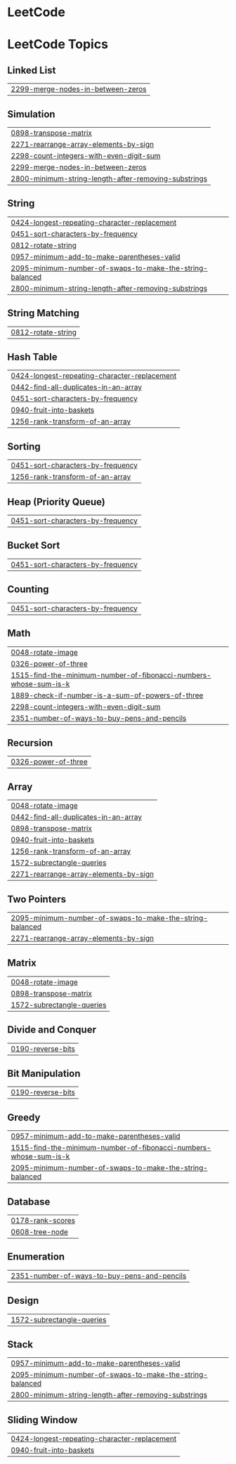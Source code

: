 # LeetCode
<!---LeetCode Topics Start-->
# LeetCode Topics
## Linked List
|  |
| ------- |
| [2299-merge-nodes-in-between-zeros](https://github.com/Rushabh1310/LeetCode/tree/master/2299-merge-nodes-in-between-zeros) |
## Simulation
|  |
| ------- |
| [0898-transpose-matrix](https://github.com/Rushabh1310/LeetCode/tree/master/0898-transpose-matrix) |
| [2271-rearrange-array-elements-by-sign](https://github.com/Rushabh1310/LeetCode/tree/master/2271-rearrange-array-elements-by-sign) |
| [2298-count-integers-with-even-digit-sum](https://github.com/Rushabh1310/LeetCode/tree/master/2298-count-integers-with-even-digit-sum) |
| [2299-merge-nodes-in-between-zeros](https://github.com/Rushabh1310/LeetCode/tree/master/2299-merge-nodes-in-between-zeros) |
| [2800-minimum-string-length-after-removing-substrings](https://github.com/Rushabh1310/LeetCode/tree/master/2800-minimum-string-length-after-removing-substrings) |
## String
|  |
| ------- |
| [0424-longest-repeating-character-replacement](https://github.com/Rushabh1310/LeetCode/tree/master/0424-longest-repeating-character-replacement) |
| [0451-sort-characters-by-frequency](https://github.com/Rushabh1310/LeetCode/tree/master/0451-sort-characters-by-frequency) |
| [0812-rotate-string](https://github.com/Rushabh1310/LeetCode/tree/master/0812-rotate-string) |
| [0957-minimum-add-to-make-parentheses-valid](https://github.com/Rushabh1310/LeetCode/tree/master/0957-minimum-add-to-make-parentheses-valid) |
| [2095-minimum-number-of-swaps-to-make-the-string-balanced](https://github.com/Rushabh1310/LeetCode/tree/master/2095-minimum-number-of-swaps-to-make-the-string-balanced) |
| [2800-minimum-string-length-after-removing-substrings](https://github.com/Rushabh1310/LeetCode/tree/master/2800-minimum-string-length-after-removing-substrings) |
## String Matching
|  |
| ------- |
| [0812-rotate-string](https://github.com/Rushabh1310/LeetCode/tree/master/0812-rotate-string) |
## Hash Table
|  |
| ------- |
| [0424-longest-repeating-character-replacement](https://github.com/Rushabh1310/LeetCode/tree/master/0424-longest-repeating-character-replacement) |
| [0442-find-all-duplicates-in-an-array](https://github.com/Rushabh1310/LeetCode/tree/master/0442-find-all-duplicates-in-an-array) |
| [0451-sort-characters-by-frequency](https://github.com/Rushabh1310/LeetCode/tree/master/0451-sort-characters-by-frequency) |
| [0940-fruit-into-baskets](https://github.com/Rushabh1310/LeetCode/tree/master/0940-fruit-into-baskets) |
| [1256-rank-transform-of-an-array](https://github.com/Rushabh1310/LeetCode/tree/master/1256-rank-transform-of-an-array) |
## Sorting
|  |
| ------- |
| [0451-sort-characters-by-frequency](https://github.com/Rushabh1310/LeetCode/tree/master/0451-sort-characters-by-frequency) |
| [1256-rank-transform-of-an-array](https://github.com/Rushabh1310/LeetCode/tree/master/1256-rank-transform-of-an-array) |
## Heap (Priority Queue)
|  |
| ------- |
| [0451-sort-characters-by-frequency](https://github.com/Rushabh1310/LeetCode/tree/master/0451-sort-characters-by-frequency) |
## Bucket Sort
|  |
| ------- |
| [0451-sort-characters-by-frequency](https://github.com/Rushabh1310/LeetCode/tree/master/0451-sort-characters-by-frequency) |
## Counting
|  |
| ------- |
| [0451-sort-characters-by-frequency](https://github.com/Rushabh1310/LeetCode/tree/master/0451-sort-characters-by-frequency) |
## Math
|  |
| ------- |
| [0048-rotate-image](https://github.com/Rushabh1310/LeetCode/tree/master/0048-rotate-image) |
| [0326-power-of-three](https://github.com/Rushabh1310/LeetCode/tree/master/0326-power-of-three) |
| [1515-find-the-minimum-number-of-fibonacci-numbers-whose-sum-is-k](https://github.com/Rushabh1310/LeetCode/tree/master/1515-find-the-minimum-number-of-fibonacci-numbers-whose-sum-is-k) |
| [1889-check-if-number-is-a-sum-of-powers-of-three](https://github.com/Rushabh1310/LeetCode/tree/master/1889-check-if-number-is-a-sum-of-powers-of-three) |
| [2298-count-integers-with-even-digit-sum](https://github.com/Rushabh1310/LeetCode/tree/master/2298-count-integers-with-even-digit-sum) |
| [2351-number-of-ways-to-buy-pens-and-pencils](https://github.com/Rushabh1310/LeetCode/tree/master/2351-number-of-ways-to-buy-pens-and-pencils) |
## Recursion
|  |
| ------- |
| [0326-power-of-three](https://github.com/Rushabh1310/LeetCode/tree/master/0326-power-of-three) |
## Array
|  |
| ------- |
| [0048-rotate-image](https://github.com/Rushabh1310/LeetCode/tree/master/0048-rotate-image) |
| [0442-find-all-duplicates-in-an-array](https://github.com/Rushabh1310/LeetCode/tree/master/0442-find-all-duplicates-in-an-array) |
| [0898-transpose-matrix](https://github.com/Rushabh1310/LeetCode/tree/master/0898-transpose-matrix) |
| [0940-fruit-into-baskets](https://github.com/Rushabh1310/LeetCode/tree/master/0940-fruit-into-baskets) |
| [1256-rank-transform-of-an-array](https://github.com/Rushabh1310/LeetCode/tree/master/1256-rank-transform-of-an-array) |
| [1572-subrectangle-queries](https://github.com/Rushabh1310/LeetCode/tree/master/1572-subrectangle-queries) |
| [2271-rearrange-array-elements-by-sign](https://github.com/Rushabh1310/LeetCode/tree/master/2271-rearrange-array-elements-by-sign) |
## Two Pointers
|  |
| ------- |
| [2095-minimum-number-of-swaps-to-make-the-string-balanced](https://github.com/Rushabh1310/LeetCode/tree/master/2095-minimum-number-of-swaps-to-make-the-string-balanced) |
| [2271-rearrange-array-elements-by-sign](https://github.com/Rushabh1310/LeetCode/tree/master/2271-rearrange-array-elements-by-sign) |
## Matrix
|  |
| ------- |
| [0048-rotate-image](https://github.com/Rushabh1310/LeetCode/tree/master/0048-rotate-image) |
| [0898-transpose-matrix](https://github.com/Rushabh1310/LeetCode/tree/master/0898-transpose-matrix) |
| [1572-subrectangle-queries](https://github.com/Rushabh1310/LeetCode/tree/master/1572-subrectangle-queries) |
## Divide and Conquer
|  |
| ------- |
| [0190-reverse-bits](https://github.com/Rushabh1310/LeetCode/tree/master/0190-reverse-bits) |
## Bit Manipulation
|  |
| ------- |
| [0190-reverse-bits](https://github.com/Rushabh1310/LeetCode/tree/master/0190-reverse-bits) |
## Greedy
|  |
| ------- |
| [0957-minimum-add-to-make-parentheses-valid](https://github.com/Rushabh1310/LeetCode/tree/master/0957-minimum-add-to-make-parentheses-valid) |
| [1515-find-the-minimum-number-of-fibonacci-numbers-whose-sum-is-k](https://github.com/Rushabh1310/LeetCode/tree/master/1515-find-the-minimum-number-of-fibonacci-numbers-whose-sum-is-k) |
| [2095-minimum-number-of-swaps-to-make-the-string-balanced](https://github.com/Rushabh1310/LeetCode/tree/master/2095-minimum-number-of-swaps-to-make-the-string-balanced) |
## Database
|  |
| ------- |
| [0178-rank-scores](https://github.com/Rushabh1310/LeetCode/tree/master/0178-rank-scores) |
| [0608-tree-node](https://github.com/Rushabh1310/LeetCode/tree/master/0608-tree-node) |
## Enumeration
|  |
| ------- |
| [2351-number-of-ways-to-buy-pens-and-pencils](https://github.com/Rushabh1310/LeetCode/tree/master/2351-number-of-ways-to-buy-pens-and-pencils) |
## Design
|  |
| ------- |
| [1572-subrectangle-queries](https://github.com/Rushabh1310/LeetCode/tree/master/1572-subrectangle-queries) |
## Stack
|  |
| ------- |
| [0957-minimum-add-to-make-parentheses-valid](https://github.com/Rushabh1310/LeetCode/tree/master/0957-minimum-add-to-make-parentheses-valid) |
| [2095-minimum-number-of-swaps-to-make-the-string-balanced](https://github.com/Rushabh1310/LeetCode/tree/master/2095-minimum-number-of-swaps-to-make-the-string-balanced) |
| [2800-minimum-string-length-after-removing-substrings](https://github.com/Rushabh1310/LeetCode/tree/master/2800-minimum-string-length-after-removing-substrings) |
## Sliding Window
|  |
| ------- |
| [0424-longest-repeating-character-replacement](https://github.com/Rushabh1310/LeetCode/tree/master/0424-longest-repeating-character-replacement) |
| [0940-fruit-into-baskets](https://github.com/Rushabh1310/LeetCode/tree/master/0940-fruit-into-baskets) |
<!---LeetCode Topics End-->